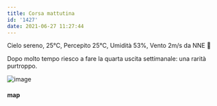 ```yaml
---
title: Corsa mattutina
id: '1427'
date: 2021-06-27 11:27:44
---
```


Cielo sereno, 25°C, Percepito 25°C, Umidità 53%, Vento 2m/s da NNE 🌈

Dopo molto tempo riesco a fare la quarta uscita settimanale: una rarità purtroppo.

![image](/images/2021/08/20210627-activity-map.png)

#### map